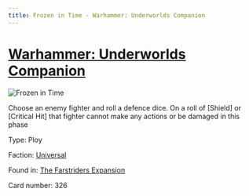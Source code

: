 ```yaml
---
title: Frozen in Time - Warhammer: Underworlds Companion
---
```


# [Warhammer: Underworlds Companion](https://guidokessels.github.io/wh-underworlds)

  

![Frozen in Time](https://warhammerunderworlds.com/wp-content/uploads/sites/6/2018/03/326_ENG.png)

Choose an enemy fighter and roll a defence dice. On a roll of [Shield] or [Critical Hit] that fighter cannot make any actions or be damaged in this phase

Type: Ploy

Faction: [Universal](https://guidokessels.github.io/wh-underworlds/factions/universal)

Found in: [The Farstriders Expansion](https://guidokessels.github.io/wh-underworlds/locations/the-farstriders-expansion)

Card number: 326

